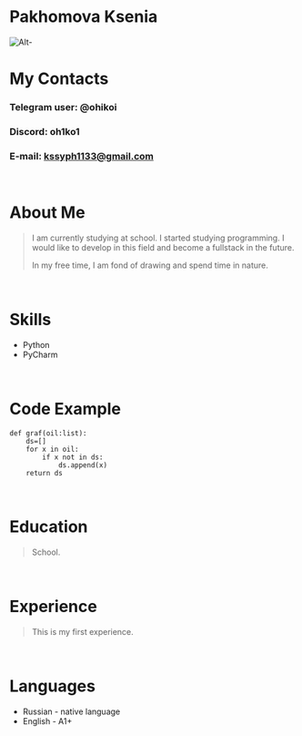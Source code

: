 # Pakhomova Ksenia 

![Alt-](https://github.com/ohikoi/rsschool-cv/assets/173685995/faac30f3-f08e-4555-ad9b-5553b1df879d)
<br>

# My Contacts  
### Telegram user: @ohikoi
### Discord: oh1ko1
### E-mail: kssyph1133@gmail.com
<br>

# About Me
> I am currently studying at school. I started studying programming. I would like to develop in this field and become a fullstack in the future.
>
>In my free time, I am fond of drawing and spend time in nature.
<br>

# Skills
* Python
* PyCharm
<br>

# Code Example
```
def graf(oil:list):
    ds=[]
    for x in oil:
        if x not in ds:
            ds.append(x)
    return ds

```
<br>

# Education
> School.
<br>

# Experience
> This is my first experience.
<br>

# Languages
+ Russian - native language 
+ English - A1+
<br>
